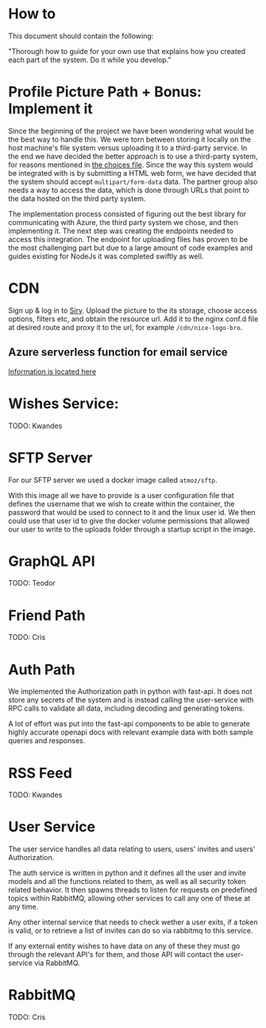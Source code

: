 # How to
This document should contain the following:

"Thorough how to guide for your own use that explains how you created each part of the system. Do it while you develop."

# Profile Picture Path + Bonus: Implement it
Since the beginning of the project we have been wondering what would be the best way to handle this.
We were torn between storing it locally on the host machine's file system versus uploading it to a third-party service.
In the end we have decided the better approach is to use a third-party system, for reasons mentioned in [the choices file](choices.md).
Since the way this system would be integrated with is by submitting a HTML web form, we have decided that the system should accept
`multipart/form-data` data.
The partner group also needs a way to access the data, which is done through URLs that point to the data hosted on the third party system.

The implementation process consisted of figuring out the best library for communicating with Azure, the third party system we chose, and then implementing it.
The next step was creating the endpoints needed to access this integration. The endpoint for uploading files has proven to be the most challenging part
but due to a large amount of code examples and guides existing for NodeJs it was completed swiftly as well.

# CDN
Sign up & log in to [Sirv](https://sirv.com/). Upload the picture to the its storage, choose access options, filters etc, and obtain the resource url.
Add it to the nginx conf.d file at desired route and proxy it to the url, for example `/cdn/nice-logo-bro`.

## Azure serverless function for email service
[Information is located here](./../apps/email-service/README.md)

# Wishes Service:
TODO: Kwandes

# SFTP Server
For our SFTP server we used a docker image called `atmoz/sftp`.

With this image all we have to provide is a user configuration file that
defines the username that we wish to create within the container, the password
that would be used to connect to it and the linux user id. We then could use
that user id to give the docker volume permissions that allowed our user to
write to the uploads folder through a startup script in the image.

# GraphQL API
TODO: Teodor

# Friend Path
TODO: Cris

# Auth Path
We implemented the Authorization path in python with fast-api. It does not
store any secrets of the system and is instead calling the user-service with
RPC calls to validate all data, including decoding and generating tokens.

A lot of effort was put into the fast-api components to be able to generate
highly accurate openapi docs with relevant example data with both sample 
queries and responses.

# RSS Feed
TODO: Kwandes

# User Service
The user service handles all data relating to users, users' invites and users'
Authorization.

The auth service is written in python and it defines all the user and invite 
models and all the functions related to them, as well as all security token
related behavior. It then spawns threads to listen for requests on predefined
topics within RabbitMQ, allowing other services to call any one of these at any
time.

Any other internal service that needs to check wether a user exits, if a token 
is valid, or to retrieve a list of invites can do so via rabbitmq to this 
service.

If any external entity wishes to have data on any of these they must go through
the relevant API's for them, and those API will contact the user-service via
RabbitMQ.

# RabbitMQ
TODO: Cris
